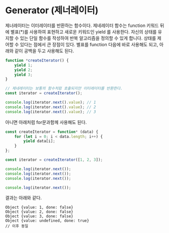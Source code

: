 # Generator (제너레이터)
제너레이터는 이터레이터를 반환하는 함수이다. 제네레이터 함수는 function 키워드 뒤에 별표(*)를 사용하여 표현하고 새로운 키워드인 yield 를 사용한다. 
자신의 상태를 유지할 수 있는 단일 함수를 작성하여 반복 알고리즘을 정의할 수 있게 합니다.
상태를 제어할 수 있다는 점에서 큰 장점이 있다.
별표를 function 다음에 바로 사용해도 되고, 아래와 같이 공백을 두고 사용해도 된다.

``` javascript
function *createIterator() {
	yield 1;
	yield 2;
	yield 3;
}

// 제네레이터는 보통의 함수처럼 호출되지만 이터레이터를 반환한다.
const iterator = createIterator();

console.log(iterator.next().value); // 1
console.log(iterator.next().value); // 2
console.log(iterator.next().value); // 3
```

아니면 아래처럼 for문과함께 사용해도 된다.
``` javascript
const createIterator = function* (data) {
    for (let i = 0; i < data.length; i++) {
        yield data[i];
    }
};

const iterator = createIterator([1, 2, 3]);

console.log(iterator.next());
console.log(iterator.next());
console.log(iterator.next());

console.log(iterator.next());
```

결과는 아래와 같다.

``` shell
Object {value: 1, done: false}
Object {value: 2, done: false}
Object {value: 3, done: false}
Object {value: undefined, done: true}
// 이후 동일
``` 
